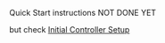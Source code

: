 Quick Start instructions NOT DONE YET

but check [Initial Controller Setup](/docs/Controllers/LolinS2Mini.MD#initial-setup)